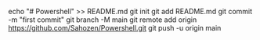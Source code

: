 echo "# Powershell" >> README.md
git init
git add README.md
git commit -m "first commit"
git branch -M main
git remote add origin https://github.com/Sahozen/Powershell.git
git push -u origin main
